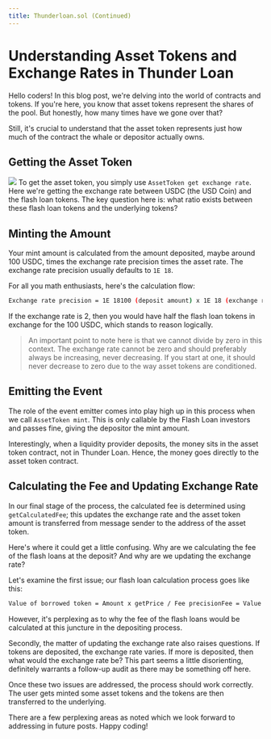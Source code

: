 ```yaml
---
title: Thunderloan.sol (Continued)
---
```


# Understanding Asset Tokens and Exchange Rates in Thunder Loan

Hello coders! In this blog post, we're delving into the world of contracts and tokens. If you're here, you know that asset tokens represent the shares of the pool. But honestly, how many times have we gone over that?

Still, it's crucial to understand that the asset token represents just how much of the contract the whale or depositor actually owns.

## Getting the Asset Token

![](https://cdn.videotap.com/2I1K8YkcCB7hMk6vhMGv-37.2.png)
To get the asset token, you simply use `AssetToken get exchange rate`. Here we're getting the exchange rate between USDC (the USD Coin) and the flash loan tokens. The key question here is: what ratio exists between these flash loan tokens and the underlying tokens?

## Minting the Amount

Your mint amount is calculated from the amount deposited, maybe around 100 USDC, times the exchange rate precision times the asset rate. The exchange rate precision usually defaults to `1E 18`.

For all you math enthusiasts, here's the calculation flow:

```bash
Exchange rate precision = 1E 18100 (deposit amount) x 1E 18 (exchange rate precision) / Exchange rate = Mint amount
```

If the exchange rate is 2, then you would have half the flash loan tokens in exchange for the 100 USDC, which stands to reason logically.

> An important point to note here is that we cannot divide by zero in this context. The exchange rate cannot be zero and should preferably always be increasing, never decreasing. If you start at one, it should never decrease to zero due to the way asset tokens are conditioned.

## Emitting the Event

The role of the event emitter comes into play high up in this process when we call `AssetToken mint`. This is only callable by the Flash Loan investors and passes fine, giving the depositor the mint amount.

Interestingly, when a liquidity provider deposits, the money sits in the asset token contract, not in Thunder Loan. Hence, the money goes directly to the asset token contract.

## Calculating the Fee and Updating Exchange Rate

In our final stage of the process, the calculated fee is determined using `getCalculatedFee`; this updates the exchange rate and the asset token amount is transferred from message sender to the address of the asset token.

Here's where it could get a little confusing. Why are we calculating the fee of the flash loans at the deposit? And why are we updating the exchange rate?

Let's examine the first issue; our flash loan calculation process goes like this:

```bash
Value of borrowed token = Amount x getPrice / Fee precisionFee = Value of borrowed token x Flash loan fee / Fee precision
```

However, it's perplexing as to why the fee of the flash loans would be calculated at this juncture in the depositing process.

Secondly, the matter of updating the exchange rate also raises questions. If tokens are deposited, the exchange rate varies. If more is deposited, then what would the exchange rate be? This part seems a little disorienting, definitely warrants a follow-up audit as there may be something off here.

Once these two issues are addressed, the process should work correctly. The user gets minted some asset tokens and the tokens are then transferred to the underlying.

There are a few perplexing areas as noted which we look forward to addressing in future posts. Happy coding!
